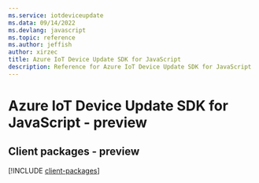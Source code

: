 ```yaml
---
ms.service: iotdeviceupdate
ms.data: 09/14/2022
ms.devlang: javascript
ms.topic: reference
ms.author: jeffish
author: xirzec
title: Azure IoT Device Update SDK for JavaScript
description: Reference for Azure IoT Device Update SDK for JavaScript
---
```

# Azure IoT Device Update SDK for JavaScript - preview

## Client packages - preview
[!INCLUDE [client-packages](iot-device-update-client-index.md)]